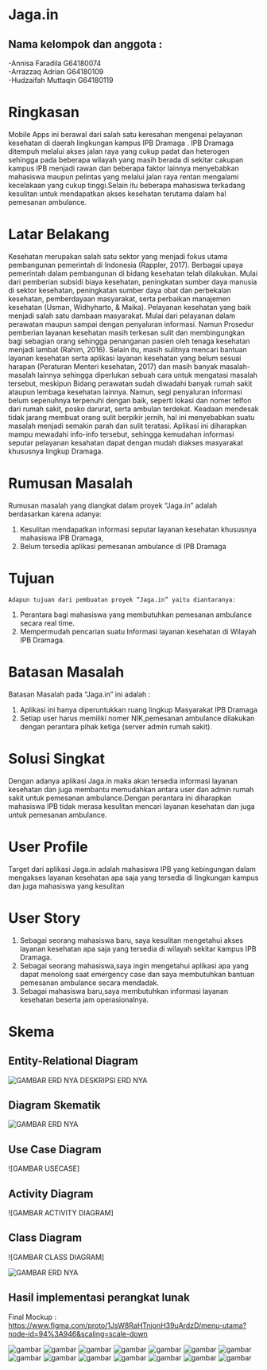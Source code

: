 # Jaga.in

## Nama kelompok dan anggota :
-Annisa Faradila	G64180074 <br/>
-Arrazzaq Adrian	G64180109 <br/>
-Hudzaifah Muttaqin	G64180119 <br/>

# Ringkasan
Mobile Apps ini berawal dari salah satu keresahan mengenai pelayanan kesehatan di daerah lingkungan kampus IPB Dramaga . 
IPB Dramaga ditempuh melalui akses jalan raya yang cukup padat dan heterogen sehingga pada beberapa wilayah yang masih berada di sekitar cakupan kampus IPB menjadi rawan dan beberapa faktor lainnya menyebabkan mahasiswa maupun pelintas yang melalui jalan raya rentan mengalami kecelakaan yang cukup tinggi.Selain itu beberapa mahasiswa terkadang kesulitan untuk mendapatkan akses kesehatan terutama dalam hal pemesanan ambulance.

# Latar Belakang 
Kesehatan merupakan salah satu sektor yang menjadi fokus utama pembangunan pemerintah di Indonesia (Rappler, 2017). Berbagai upaya pemerintah dalam pembangunan di bidang kesehatan telah dilakukan. Mulai dari pemberian subsidi biaya kesehatan, peningkatan sumber daya manusia di sektor kesehatan, peningkatan sumber daya obat dan perbekalan kesehatan, pemberdayaan masyarakat, serta perbaikan manajemen kesehatan (Usman, Widhyharto, & Maika). Pelayanan kesehatan yang baik menjadi salah satu dambaan masyarakat. Mulai dari pelayanan dalam perawatan maupun sampai dengan penyaluran informasi. Namun Prosedur pemberian layanan kesehatan masih terkesan sulit dan membingungkan bagi sebagian orang sehingga penanganan pasien oleh tenaga kesehatan menjadi lambat (Rahim, 2016). Selain itu, masih sulitnya mencari bantuan layanan kesehatan serta aplikasi layanan kesehatan yang belum sesuai harapan (Peraturan Menteri kesehatan, 2017) dan masih banyak masalah-masalah lainnya sehingga diperlukan sebuah cara untuk mengatasi masalah tersebut, meskipun Bidang perawatan sudah diwadahi banyak rumah sakit ataupun lembaga kesehatan lainnya. Namun, segi penyaluran informasi belum sepenuhnya  terpenuhi dengan baik, seperti lokasi dan nomer telfon dari rumah sakit, posko darurat, serta ambulan terdekat. Keadaan mendesak tidak jarang membuat orang sulit berpikir jernih, hal ini menyebabkan suatu masalah menjadi semakin parah dan sulit teratasi. 
Aplikasi ini diharapkan mampu mewadahi info-info tersebut, sehingga kemudahan informasi seputar pelayanan kesahatan dapat dengan mudah diakses masyarakat khususnya lingkup Dramaga.


# Rumusan Masalah
Rumusan masalah yang diangkat dalam proyek “Jaga.in” adalah berdasarkan karena adanya:
1.	Kesulitan mendapatkan informasi seputar layanan kesehatan khususnya mahasiswa IPB Dramaga,
2.	Belum tersedia aplikasi pemesanan ambulance di IPB Dramaga

# Tujuan
	Adapun tujuan dari pembuatan proyek “Jaga.in” yaitu diantaranya:
1.	Perantara bagi mahasiswa yang membutuhkan pemesanan ambulance secara real time.
2.	Mempermudah pencarian suatu Informasi layanan kesehatan  di Wilayah IPB Dramaga.

# Batasan Masalah 
Batasan Masalah pada “Jaga.in” ini adalah : 
1.	Aplikasi ini hanya diperuntukkan ruang lingkup Masyarakat IPB Dramaga
2.	Setiap user harus memiliki nomer NIK,pemesanan ambulance dilakukan dengan perantara pihak ketiga (server admin rumah sakit).

# Solusi Singkat
Dengan adanya aplikasi Jaga.in maka akan tersedia informasi layanan kesehatan dan juga membantu memudahkan antara user dan admin rumah sakit untuk pemesanan ambulance.Dengan perantara ini diharapkan mahasiswa IPB tidak merasa kesulitan mencari layanan kesehatan dan juga untuk pemesanan ambulance.
 
# User Profile
Target dari aplikasi Jaga.in adalah mahasiswa IPB yang kebingungan dalam mengakses layanan kesehatan apa saja yang tersedia di lingkungan kampus dan juga mahasiswa yang kesulitan 

# User Story
1.	Sebagai seorang mahasiswa baru, saya kesulitan  mengetahui akses layanan kesehatan apa saja yang tersedia di wilayah sekitar kampus IPB Dramaga.
2.	Sebagai seorang mahasiswa,saya ingin mengetahui aplikasi apa yang dapat menolong saat emergency case dan saya membutuhkan bantuan pemesanan ambulance secara mendadak.
3.	Sebagai mahasiswa baru,saya membutuhkan informasi layanan kesehatan beserta jam operasionalnya.

# Skema

## Entity-Relational Diagram

![GAMBAR ERD NYA](gambar/erd.png)
DESKRIPSI ERD NYA

## Diagram Skematik

![GAMBAR ERD NYA](gambar/pipa.png)

## Use Case Diagram

![GAMBAR USECASE]
 
## Activity Diagram

![GAMBAR ACTIVITY DIAGRAM]
 
## Class Diagram

![GAMBAR CLASS DIAGRAM]

![GAMBAR ERD NYA](gambar/2.png)


## Hasil implementasi perangkat lunak

Final Mockup :
https://www.figma.com/proto/1JsW8RaHTnjonH39uArdzD/menu-utama?node-id=94%3A946&scaling=scale-down

![gambar](gambar/SS1.png)
![gambar](gambar/SS2.png)
![gambar](gambar/SS3.png)
![gambar](gambar/SS4.png)
![gambar](gambar/SS5.png)
![gambar](gambar/SS6.png)
![gambar](gambar/SS7.png)
![gambar](gambar/SS8.png)
![gambar](gambar/SS9.png)
![gambar](gambar/SS10.png)
![gambar](gambar/SS11.png)
![gambar](gambar/SS12.png)
![gambar](gambar/SS13.png)
![gambar](gambar/SS14.png)
